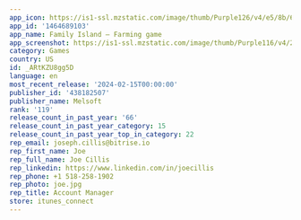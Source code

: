 ```yaml
---
app_icon: https://is1-ssl.mzstatic.com/image/thumb/Purple126/v4/e5/8b/65/e58b65f4-0331-5c5e-14bb-02fc38c49f37/AppIcon-0-0-1x_U007emarketing-0-7-0-85-220.png/1024x1024bb.png
app_id: '1464689103'
app_name: Family Island — Farming game
app_screenshot: https://is1-ssl.mzstatic.com/image/thumb/Purple116/v4/28/c9/8a/28c98a33-e162-ace7-b3f8-0baf92375602/de6e4b3f-98d4-4f03-889e-1983d8541a54_FMI00919_scrnset.basicUI.GPvar_Explore_1242x2688_EN.jpg/1242x2688bb.png
category: Games
country: US
id: _ARtKZU8gg5D
language: en
most_recent_release: '2024-02-15T00:00:00'
publisher_id: '438182507'
publisher_name: Melsoft
rank: '119'
release_count_in_past_year: '66'
release_count_in_past_year_category: 15
release_count_in_past_year_top_in_category: 22
rep_email: joseph.cillis@bitrise.io
rep_first_name: Joe
rep_full_name: Joe Cillis
rep_linkedin: https://www.linkedin.com/in/joecillis
rep_phone: +1 518-258-1902
rep_photo: joe.jpg
rep_title: Account Manager
store: itunes_connect
---
```

